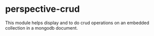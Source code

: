 # perspective-crud
This module helps display and to do crud operations on an embedded collection in a mongodb document. 
